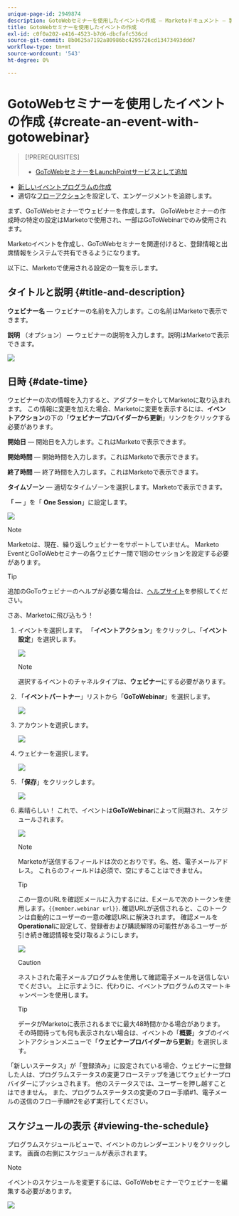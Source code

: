 ```yaml
---
unique-page-id: 2949874
description: GotoWebセミナーを使用したイベントの作成 — Marketoドキュメント — 製品ドキュメント
title: GotoWebセミナーを使用したイベントの作成
exl-id: c0f0a202-e416-4523-b7d6-dbcfafc536cd
source-git-commit: 8b0625a7192a80986bc4295726cd13473493ddd7
workflow-type: tm+mt
source-wordcount: '543'
ht-degree: 0%

---
```


# GotoWebセミナーを使用したイベントの作成 {#create-an-event-with-gotowebinar}

>[!PREREQUISITES]
>
>* [GoToWebセミナーをLaunchPointサービスとして追加](/help/marketo/product-docs/administration/additional-integrations/add-gotowebinar-as-a-launchpoint-service.md)
* [新しいイベントプログラムの作成](/help/marketo/product-docs/demand-generation/events/understanding-events/create-a-new-event-program.md)
* 適切な[フローアクション](/help/marketo/product-docs/core-marketo-concepts/smart-campaigns/flow-actions/add-a-flow-step-to-a-smart-campaign.md)を設定して、エンゲージメントを追跡します。


まず、GoToWebセミナーでウェビナーを作成します。 GoToWebセミナーの作成時の特定の設定はMarketoで使用され、一部はGoToWebinarでのみ使用されます。

Marketoイベントを作成し、GoToWebセミナーを関連付けると、登録情報と出席情報をシステムで共有できるようになります。

以下に、Marketoで使用される設定の一覧を示します。

## タイトルと説明 {#title-and-description}

**ウェビナー名**  — ウェビナーの名前を入力します。この名前はMarketoで表示できます。

**説明** （オプション） — ウェビナーの説明を入力します。説明はMarketoで表示できます。

![](assets/image2015-5-28-15-3a1-3a36.png)

## 日時 {#date-time}

ウェビナーの次の情報を入力すると、アダプターを介してMarketoに取り込まれます。 この情報に変更を加えた場合、Marketoに変更を表示するには、**イベントアクション**&#x200B;の下の「**ウェビナープロバイダーから更新**」リンクをクリックする必要があります。

**開始日**  — 開始日を入力します。これはMarketoで表示できます。

**開始時間**  — 開始時間を入力します。これはMarketoで表示できます。

**終了時間**  — 終了時間を入力します。これはMarketoで表示できます。

**タイムゾーン**  — 適切なタイムゾーンを選択します。Marketoで表示できます。

**「 —** 」を「 **One Session**」に設定します。

![](assets/image2015-5-28-15-3a7-3a1.png)

>[!NOTE]
Marketoは、現在、繰り返しウェビナーをサポートしていません。 Marketo EventとGoToWebセミナーの各ウェビナー間で1回のセッションを設定する必要があります。

>[!TIP]
追加のGoToウェビナーのヘルプが必要な場合は、[ヘルプサイト](https://support.logmeininc.com/gotowebinar)を参照してください。

さあ、Marketoに飛び込もう！

1. イベントを選択します。 「**イベントアクション**」をクリックし、「**イベント設定**」を選択します。

   ![](assets/image2015-5-14-14-3a53-3a10.png)

   >[!NOTE]
   選択するイベントのチャネルタイプは、**ウェビナー**&#x200B;にする必要があります。

1. 「**イベントパートナー**」リストから「**GoToWebinar**」を選択します。

   ![](assets/image2015-5-14-14-3a55-3a20.png)

1. アカウントを選択します。

   ![](assets/rtaimage-2.png)

1. ウェビナーを選択します。

   ![](assets/image2015-5-14-14-3a57-3a31.png)

1. 「**保存**」をクリックします。

   ![](assets/image2015-5-14-14-3a58-3a54.png)

1. 素晴らしい！ これで、イベントは&#x200B;**GoToWebinar**&#x200B;によって同期され、スケジュールされます。

   ![](assets/image2015-5-14-15-3a0-3a47.png)

   >[!NOTE]
   Marketoが送信するフィールドは次のとおりです。名、姓、電子メールアドレス。 これらのフィールドは必須で、空にすることはできません。

   >[!TIP]
   この一意のURLを確認Eメールに入力するには、Eメールで次のトークンを使用します。`{{member.webinar url}}`. 確認URLが送信されると、このトークンは自動的にユーザーの一意の確認URLに解決されます。
   確認メールを&#x200B;**Operational**&#x200B;に設定して、登録者および購読解除の可能性があるユーザーが引き続き確認情報を受け取るようにします。

   ![](assets/goto-webinar.png)

   >[!CAUTION]
   ネストされた電子メールプログラムを使用して確認電子メールを送信しないでください。 上に示すように、代わりに、イベントプログラムのスマートキャンペーンを使用します。

   >[!TIP]
   データがMarketoに表示されるまでに最大48時間かかる場合があります。 その時間待っても何も表示されない場合は、イベントの「**概要**」タブのイベントアクションメニューで「**ウェビナープロバイダーから更新**」を選択します。

「新しいステータス」が「登録済み」に設定されている場合、ウェビナーに登録した人は、プログラムステータスの変更フローステップを通じてウェビナープロバイダーにプッシュされます。 他のステータスでは、ユーザーを押し越すことはできません。 また、プログラムステータスの変更のフロー手順#1、電子メールの送信のフロー手順#2を必ず実行してください。

## スケジュールの表示  {#viewing-the-schedule}

プログラムスケジュールビューで、イベントのカレンダーエントリをクリックします。 画面の右側にスケジュールが表示されます。

>[!NOTE]
イベントのスケジュールを変更するには、GoToWebセミナーでウェビナーを編集する必要があります。

![](assets/image2015-5-14-15-3a3-3a13.png)
